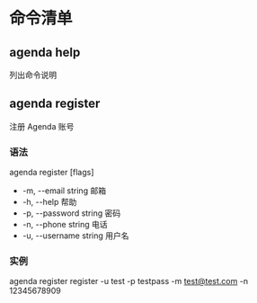 # 命令清单

## agenda help

列出命令说明

## agenda register

注册 Agenda 账号

### 语法

agenda register [flags]

- -m, --email string      邮箱
- -h, --help              帮助
- -p, --password string   密码
- -n, --phone string      电话
- -u, --username string   用户名

### 实例

agenda register register -u test -p testpass -m test@test.com -n 12345678909

